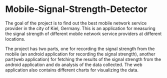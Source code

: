 # Mobile-Signal-Strength-Detector


The goal of the project is to find out the best mobile network service provider in the city of Kiel, Germany. This is an application for measuring the signal strength of different mobile network service providers at different locations. 

The project has two parts, one for recording the signal strength from the mobile (an android application for recording the signal strength), another part(web application) for fetching the results of the signal strength from the android application and do analysis of the data collected. The web application also contains different charts for visualizing the data.
